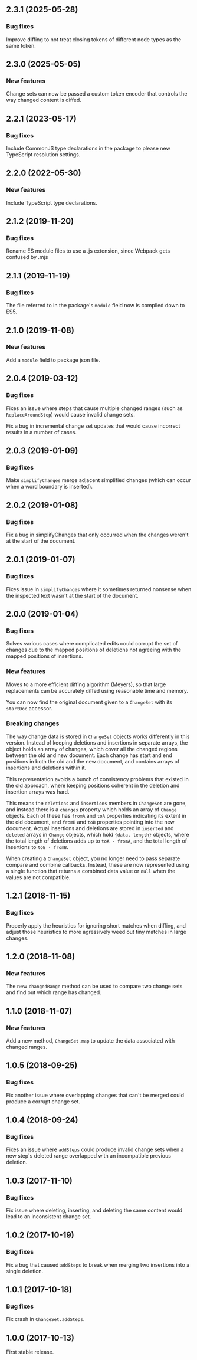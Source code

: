 ## 2.3.1 (2025-05-28)

### Bug fixes

Improve diffing to not treat closing tokens of different node types as the same token.

## 2.3.0 (2025-05-05)

### New features

Change sets can now be passed a custom token encoder that controls the way changed content is diffed.

## 2.2.1 (2023-05-17)

### Bug fixes

Include CommonJS type declarations in the package to please new TypeScript resolution settings.

## 2.2.0 (2022-05-30)

### New features

Include TypeScript type declarations.

## 2.1.2 (2019-11-20)

### Bug fixes

Rename ES module files to use a .js extension, since Webpack gets confused by .mjs

## 2.1.1 (2019-11-19)

### Bug fixes

The file referred to in the package's `module` field now is compiled down to ES5.

## 2.1.0 (2019-11-08)

### New features

Add a `module` field to package json file.

## 2.0.4 (2019-03-12)

### Bug fixes

Fixes an issue where steps that cause multiple changed ranges (such as `ReplaceAroundStep`) would cause invalid change sets.

Fix a bug in incremental change set updates that would cause incorrect results in a number of cases.

## 2.0.3 (2019-01-09)

### Bug fixes

Make `simplifyChanges` merge adjacent simplified changes (which can occur when a word boundary is inserted).

## 2.0.2 (2019-01-08)

### Bug fixes

Fix a bug in simplifyChanges that only occurred when the changes weren't at the start of the document.

## 2.0.1 (2019-01-07)

### Bug fixes

Fixes issue in `simplifyChanges` where it sometimes returned nonsense when the inspected text wasn't at the start of the document.

## 2.0.0 (2019-01-04)

### Bug fixes

Solves various cases where complicated edits could corrupt the set of changes due to the mapped positions of deletions not agreeing with the mapped positions of insertions.

### New features

Moves to a more efficient diffing algorithm (Meyers), so that large replacements can be accurately diffed using reasonable time and memory.

You can now find the original document given to a `ChangeSet` with its `startDoc` accessor.

### Breaking changes

The way change data is stored in `ChangeSet` objects works differently in this version. Instead of keeping deletions and insertions in separate arrays, the object holds an array of changes, which cover all the changed regions between the old and new document. Each change has start and end positions in both the old and the new document, and contains arrays of insertions and deletions within it.

This representation avoids a bunch of consistency problems that existed in the old approach, where keeping positions coherent in the deletion and insertion arrays was hard.

This means the `deletions` and `insertions` members in `ChangeSet` are gone, and instead there is a `changes` property which holds an array of `Change` objects. Each of these has `fromA` and `toA` properties indicating its extent in the old document, and `fromB` and `toB` properties pointing into the new document. Actual insertions and deletions are stored in `inserted` and `deleted` arrays in `Change` objects, which hold `{data, length}` objects, where the total length of deletions adds up to `toA - fromA`, and the total length of insertions to `toB - fromB`.

When creating a `ChangeSet` object, you no longer need to pass separate compare and combine callbacks. Instead, these are now represented using a single function that returns a combined data value or `null` when the values are not compatible.

## 1.2.1 (2018-11-15)

### Bug fixes

Properly apply the heuristics for ignoring short matches when diffing, and adjust those heuristics to more agressively weed out tiny matches in large changes.

## 1.2.0 (2018-11-08)

### New features

The new `changedRange` method can be used to compare two change sets and find out which range has changed.

## 1.1.0 (2018-11-07)

### New features

Add a new method, `ChangeSet.map` to update the data associated with changed ranges.

## 1.0.5 (2018-09-25)

### Bug fixes

Fix another issue where overlapping changes that can't be merged could produce a corrupt change set.

## 1.0.4 (2018-09-24)

### Bug fixes

Fixes an issue where `addSteps` could produce invalid change sets when a new step's deleted range overlapped with an incompatible previous deletion.

## 1.0.3 (2017-11-10)

### Bug fixes

Fix issue where deleting, inserting, and deleting the same content would lead to an inconsistent change set.

## 1.0.2 (2017-10-19)

### Bug fixes

Fix a bug that caused `addSteps` to break when merging two insertions into a single deletion.

## 1.0.1 (2017-10-18)

### Bug fixes

Fix crash in `ChangeSet.addSteps`.

## 1.0.0 (2017-10-13)

First stable release.
